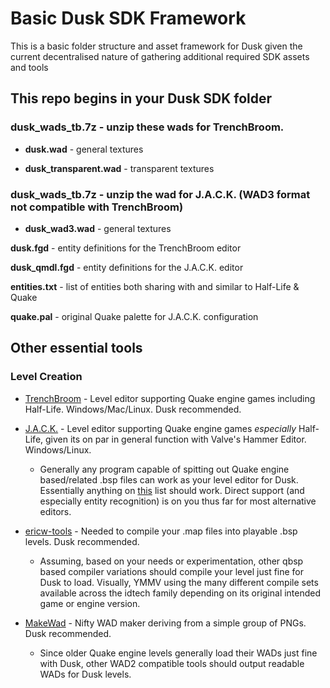# Basic Dusk SDK Framework 

This is a basic folder structure and asset framework for Dusk given the current decentralised nature of gathering additional required SDK assets and tools 

## This repo begins in your Dusk SDK folder

### dusk_wads_tb.7z - unzip these wads for TrenchBroom.
+ **dusk.wad** - general textures

+ **dusk_transparent.wad** - transparent textures

### dusk_wads_tb.7z - unzip the wad for J.A.C.K. (WAD3 format not compatible with TrenchBroom)
+ **dusk_wad3.wad** - general textures

**dusk.fgd** - entity definitions for the TrenchBroom editor 

**dusk_qmdl.fgd** - entity definitions for the J.A.C.K. editor 

**entities.txt** - list of entities both sharing with and similar to Half-Life & Quake

**quake.pal** - original Quake palette for J.A.C.K. configuration 


## Other essential tools

### Level Creation

 - [TrenchBroom](https://github.com/kduske/TrenchBroom/releases) - Level editor supporting Quake engine games including Half-Life. Windows/Mac/Linux. Dusk recommended.

 - [J.A.C.K.](https://jack.hlfx.ru/en/download.html) - Level editor supporting Quake engine games *especially* Half-Life, given its on par in general function with Valve's Hammer Editor. Windows/Linux. 
	* Generally any program capable of spitting out Quake engine based/related .bsp files can work as your level editor for Dusk. Essentially anything on [this](https://quakewiki.org/wiki/Mapping_tools#Level_Editors) list should work. Direct support (and especially entity recognition) is on you thus far for most alternative editors.
 
 - [ericw-tools](https://github.com/ericwa/ericw-tools/releases) - Needed to compile your .map files into playable .bsp levels. Dusk recommended.
	* Assuming, based on your needs or experimentation, other qbsp based compiler variations should compile your level just fine for Dusk to load. Visually, YMMV using the many different compile sets available across the idtech family depending on its original intended game or engine version.

 - [MakeWad](https://github.com/NewBloodInteractive/MakeWad/releases) - Nifty WAD maker deriving from a simple group of PNGs. Dusk recommended.
	* Since older Quake engine levels generally load their WADs just fine with Dusk, other WAD2 compatible tools should output readable WADs for Dusk levels.

